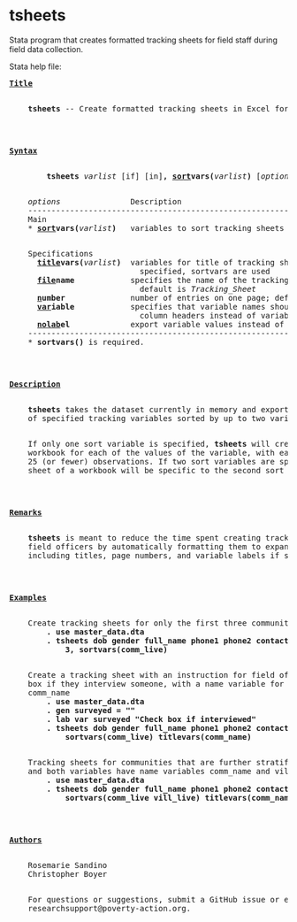 # tsheets
Stata program that creates formatted tracking sheets for field staff during field data collection.

Stata help file: 
      
<pre>
<b><u>Title</u></b>
<p>
    <b>tsheets</b> -- Create formatted tracking sheets in Excel for field staff.
<p>
<p>
<a name="syntax"></a><b><u>Syntax</u></b>
<p>
        <b>tsheets</b> <i>varlist</i> [if] [in]<b>,</b> <b><u>sort</u></b><b>vars(</b><i>varlist</i><b>)</b> [<i>options</i>]
<p>
    <i>options</i>               Description
    -------------------------------------------------------------------------
    Main
    * <b><u>sort</u></b><b>vars(</b><i>varlist</i><b>)</b>   variables to sort tracking sheets
<p>
    Specifications
      <b><u>title</u></b><b>vars(</b><i>varlist</i><b>)</b>  variables for title of tracking sheets; if not
                            specified, sortvars are used
      <b><u>file</u></b><b>name</b>            specifies the name of the tracking sheets file;
                            default is <i>Tracking_Sheet</i>
      <b><u>n</u></b><b>umber</b>              number of entries on one page; default is 25
      <b><u>var</u></b><b>iable</b>            specifies that variable names should be used as
                            column headers instead of variable labels
      <b><u>nolab</u></b><b>el</b>             export variable values instead of value labels
    -------------------------------------------------------------------------
    * <b>sortvars()</b> is required.
<p>
<p>
<b><u>Description</u></b>
<p>
    <b>tsheets</b> takes the dataset currently in memory and exports an excel file
    of specified tracking variables sorted by up to two variables.
<p>
    If only one sort variable is specified, <b>tsheets</b> will create a separate
    workbook for each of the values of the variable, with each sheet holding
    25 (or fewer) observations. If two sort variables are specified, each
    sheet of a workbook will be specific to the second sort variable.
<p>
<p>
<a name="remarks"></a><b><u>Remarks</u></b>
<p>
    <b>tsheets</b> is meant to reduce the time spent creating tracking sheets for
    field officers by automatically formatting them to expand all cells and
    including titles, page numbers, and variable labels if specified.
<p>
<p>
<a name="examples"></a><b><u>Examples</u></b>
<p>
    Create tracking sheets for only the first three communities in comm_live
        <b>. use master_data.dta</b>
        <b>. tsheets dob gender full_name phone1 phone2 contact1 if comm_live &lt;=</b>
            <b>3, sortvars(comm_live)</b>
<p>
    Create a tracking sheet with an instruction for field officer to check
    box if they interview someone, with a name variable for the community
    comm_name
        <b>. use master_data.dta</b>
        <b>. gen surveyed = ""</b>
        <b>. lab var surveyed "Check box if interviewed"</b>
        <b>. tsheets dob gender full_name phone1 phone2 contact1,</b>
            <b>sortvars(comm_live) titlevars(comm_name)</b>
<p>
    Tracking sheets for communities that are further stratified by villages,
    and both variables have name variables comm_name and vill_name
        <b>. use master_data.dta</b>
        <b>. tsheets dob gender full_name phone1 phone2 contact1,</b>
            <b>sortvars(comm_live vill_live) titlevars(comm_name vill_name) </b>
<p>
<p>
<a name="authors"></a><b><u>Authors</u></b>
<p>
    Rosemarie Sandino
    Christopher Boyer
<p>
    For questions or suggestions, submit a GitHub issue or e-mail
    researchsupport@poverty-action.org.
</pre>

